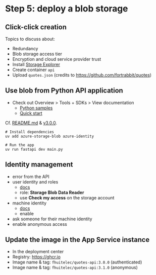 # Step 5: deploy a blob storage

## Click-click creation

Topics to discuss about:

- Redundancy
- Blob storage access tier
- Encryption and cloud service provider trust
- Install [Storage Explorer](https://azure.microsoft.com/en-us/products/storage/storage-explorer/)
- Create container `api`
- Upload `quotes.json` (credits to https://github.com/fortrabbit/quotes)

## Use blob from Python API application

- Check out Overview > Tools + SDKs > View documentation
  - [Python samples](https://learn.microsoft.com/fr-fr/python/api/overview/azure/storage?view=azure-python#samples)
  - [Quick start](https://learn.microsoft.com/en-us/azure/storage/blobs/storage-quickstart-blobs-python?tabs=managed-identity%2Croles-azure-portal%2Csign-in-azure-cli&pivots=blob-storage-quickstart-scratch#authenticate-to-azure-and-authorize-access-to-blob-data)

Cf. [README.md](https://github.com/fhuitelec/junia-isen-cloud-computing--quotes-api/blob/main/README.md) & [v3.0.0](https://github.com/fhuitelec/junia-isen-cloud-computing--quotes-api/blob/main/v3.0.0/main.py).

```shell
# Install dependencies
uv add azure-storage-blob azure-identity

# Run the app
uv run fastapi dev main.py
```

## Identity management

- error from the API
- user identity and roles
  - [docs](https://learn.microsoft.com/en-us/azure/storage/blobs/assign-azure-role-data-access?tabs=portal)
  - role: **Storage Blob Data Reader**
  - use **Check my access** on the storage account
- machine identity
  - [docs](https://learn.microsoft.com/en-us/entra/identity/managed-identities-azure-resources/overview)
  - enable
- ask someone for their machine identity
- enable anonymous access

## Update the image in the App Service instance

- In the deployment center
- Registry: https://ghcr.io
- Image name & tag: `fhuitelec/quotes-api:3.0.0` (authenticated)
- Image name & tag: `fhuitelec/quotes-api:3.1.0` (anonymous)
